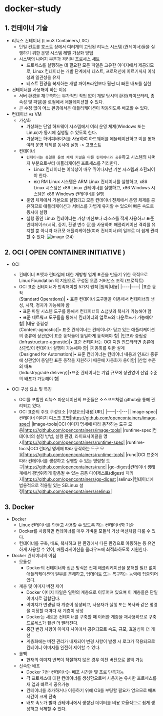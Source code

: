 # docker-study
## 1. 컨테이너 기술

* 리눅스 컨테이너 (LinuX Containers,LXC)
  * 단일 컨트롤 호스트 상에서 여러개의 고립된 리눅스 시스템 (컨테이너)들을 실행하기 위한 운영 시스템 레벨 가상화 방법
  * 시스템의 나머지 부분과 격리된 프로세스 세트
    * 프로세스를 실행하는 데 필요한 모든 파일은 고유한 이미지에서 제공되므로, Linux 컨테이너는 개발 단계에서 테스트, 프로덕션에 이르기까지 이식성과 일관성을 유지
    * 테스트 환경을 복제하는 개발 파이프라인보다 훨씬 더 빠른 배포를 실현
* 컨테이너를 사용해야 하는 이유
  * 서버 환경을 재구축하는 부가적인 작업 없이 개발 당시의 환경(라이브러리, 종속성 및 파일)을 로컬에서 애뮬레이션할 수 있다.
  * 큰 수정 없이 어느 환경에서든 애플리케이션이 작동되도록 배포할 수 있다.
* 컨테이너 vs VM
  * 가상화
    * 가상화는 단일 하드웨어 시스템에서 여러 운영 체제(Windows 또는 Linux)가 동시에 실행될 수 있도록 한다.
    * 가상화는 하이퍼바이저를 사용하여 하드웨어를 에뮬레이션하고 이를 통해 여러 운영 체제를 동시에 실행 -> 고코스트
  * 컨테이너
    * `컨테이너는 동일한 운영 체제 커널을 다른 컨테이너와 공유`하고 시스템의 나머지 부분으로부터 애플리케이션 프로세스를 격리한다.
      *  Linux 컨테이너는 이식성이 매우 뛰어나지만 기본 시스템과 호환되어야 한다.
      * ex) RM Linux 시스템은 ARM Linux 컨테이너를 실행하고, x86 Linux 시스템은 x86 Linux 컨테이너를 실행하고, x86 Windows 시스템은 x86 Windows 컨테이너를 실행
    *  운영 체제에서 기본으로 실행되고 모든 컨테이너 전체에서 운영 체제를 공유하므로 애플리케이션과 서비스를 가볍게 유지할 수 있으며 빠른 속도로 동시에 실행
    * 실행 중인 Linux 컨테이너는 가상 머신보다 리소스를 적게 사용하고 표준 인터페이스(시작, 중지, 환경 변수 등)를 사용하며 애플리케이션 격리를 유지할 뿐 아니라 대규모 애플리케이션(여러 컨테이너)의 일부로 더 쉽게 관리할 수 있다.
  ![image (24)](https://user-images.githubusercontent.com/55729930/102783361-25264d80-43de-11eb-8421-6f70a1a0e167.png)
  

## 2. OCI ( OPEN CONTAINER INITIATIVE )

* OCI
  * 컨테이너 포맷과 런타임에 대한 개방형 업계 표준을 만들기 위한 목적으로 Linux Foundation 의 지원으로 구성된 오픈 거버넌스 조직 (프로젝트)
  * OCI 표준 컨테이너가 만족해야할 5가지 원칙
    |원칙|내용|
    |----|----|
    |표준 동작<br/>(Standard Operations)| • 표준 컨테이너 도구들을 이용해서 컨테이너의 생성, 시작, 정지가 가능해야 함 <br/> • 표준 파일 시스템 도구를 통해서 컨테이너의 스냅샷과 복사가 가능해야 함 <br/> • 표준 네트워크 도구들을 통해서 컨테이너의 업로드와 다운로드가 가능해야 함|
    |내용 중립성<br/>(Content-agnostic)|• 표준 컨테이너는 컨테이너가 담고 있는 애플리케이션의 종류에 상관없이 표준 동작들이 동일하게 동작해야 함|
    |인프라 중립성<br/>(Infrastructure-agnostic)|• 표준 컨테이너는 OCI 지원 인프라라면 종류에 상관없이 컨테이너 실행이 가능해야 함|
    |자동화를 위한 설계<br/>(Designed for Automation)|• 표준 컨테이너는 컨테이너 내용과 인프라 종류에 상관없이 동일한 표준 동작을 지원하기
때문에 자동화가 용이함|
    |산업 수준의 배포<br/>(Industrygrade delivery)|•표준 컨테이너는 기업 규모에 상관없이 산업 수준의 배포가 가능해야 함|
    
* OCI 구성 요소 및 특징
  * OCI를 포함한 리눅스 파운데이션의 표준들은 소스코드처럼 github을 통해 관리되고 있다.
  * OCI 표준의 주요 구성요소
    |구성요소|내용|URL|
    |----|--|---|
    |image-spec|컨테이너 이미지 디스크 포맷|https://github.com/opencontainers/image-spec|
    |image-tools|OCI 이미지 명세에 따라 동작하는 도구 모음|https://github.com/opencontainers/image-tools|
    |runtime-spec|컨테이너의 설정 방법, 실행 환경, 라이프사이클을 명시|https://github.com/opencontainers/runtime-spec|
    |runtime-tools|OCI 런타임 명세에 따라 동작하는 도구 모음|https://github.com/opencontainers/runtime-tools|
    |runc|OCI 표준에 따라 컨테이너를 생성하고 실행할 수 있는 명령형 도구|https://github.com/opencontainers/runc|
    |go-digest|컨테이너 생태계에서 광범위하게 활용될 수 있는 공통 다이제스트(digest) 패키지|https://github.com/opencontainers/go-digest
    |selinux|컨테이너에 범용적으로 적용될 있는 SELinux 설정|https://github.com/opencontainers/selinux|
    



## 3. Docker
* Docker
  * Linux 컨테이너를 만들고 사용할 수 있도록 하는 컨테이너화 기술
  * Docker를 사용하면 컨테이너를 매우 가벼운 모듈식 가상 머신처럼 다룰 수 있다.
  * 컨테이너를 구축, 배포, 복사하고 한 환경에서 다른 환경으로 이동하는 등 유연하게 사용할 수 있어, 애플리케이션을 클라우드에 최적화하도록 지원한다.
* Docker 컨테이너의 이점
  * 모듈성
    * Docker의 컨테이너화 접근 방식은 전체 애플리케이션을 분해할 필요 없이 애플리케이션의 일부를 분해하고, 업데이트 또는 복구하는 능력에 집중되어 있다.
  * 계층 및 이미지 버전 제어
    * Docker 이미지 파일은 일련의 계층으로 이루어져 있으며 이 계층들은 단일 이미지로 결합된다.
    * 이미지가 변경될 때 계층이 생성되고, 사용자가 실행 또는 복사와 같은 명령을 지정할 때마다 새 계층이 생성
    * Docker는 새로운 컨테이너를 구축할 때 이러한 계층을 재사용하므로 구축 프로세스가 훨씬 더 빨라진다.
    * 중간 변경 사항이 이미지 사이에서 공유되므로 속도, 규모, 효율성이 더 개선
    * 계층화에는 버전 관리가 내재되어 변경 사항이 발생 시 로그가 적용되므로 컨테이너 이미지를 완전히 제어할 수 있다.
  * 롤백
    * 현재의 이미지 반복이 적절하지 않은 경우 이전 버전으로 롤백 가능
  * 신속한 배포
    * Docker 기반 컨테이너는 배포 시간을 몇 초로 단축가능
    * 각 프로세스에 대한 컨테이너를 생성함으로써 사용자는 유사한 프로세스를 새 앱과 빠르게 공유가능
    * 컨테이너를 추가하거나 이동하기 위해 OS를 부팅할 필요가 없으므로 배포 시간이 크게 단축
    * 배포 속도가 빨라 컨테이너에서 생성된 데이터를 비용 효율적으로 쉽게 생성하고 삭제할 수 있다.
    

